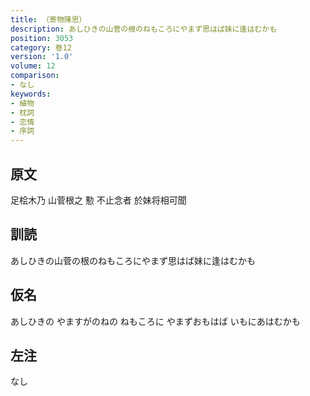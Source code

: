 ```yaml
---
title: （寄物陳思）
description: あしひきの山菅の根のねもころにやまず思はば妹に逢はむかも
position: 3053
category: 巻12
version: '1.0'
volume: 12
comparison:
- なし
keywords:
- 植物
- 枕詞
- 恋情
- 序詞
---
```


## 原文

足桧木乃 山菅根之 懃 不止念者 於妹将相可聞

## 訓読

あしひきの山菅の根のねもころにやまず思はば妹に逢はむかも

## 仮名

あしひきの やますがのねの ねもころに やまずおもはば いもにあはむかも

## 左注

なし
